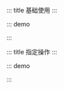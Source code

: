 ::: title 基础使用
:::

::: demo

<template>
    <lay-button type="primary" @click="openConfirm1">信息框</lay-button>
</template>

<script>
import { layer } from "../../../../src/index.ts"

export default {
  setup() {

    const openConfirm1 = function() {
        layer.confirm("layui-vue 1.0.0 已经发布")
    }

    return {
        openConfirm1
    }
  }
}
</script>

:::

::: title 指定操作
:::

::: demo

<template>
    <lay-button type="primary" @click="openConfirm2">询问框</lay-button>
</template>

<script>
import { layer } from "../../../../src/index.ts"

export default {
  setup() {

    const openConfirm2 = function() {
        layer.confirm("你如何看待 layui-vue 的发布", {btn: [{text:'站着看'},{text:'坐着看'}]})
    }

    return {
        openConfirm2
    }
  }
}
</script>

:::